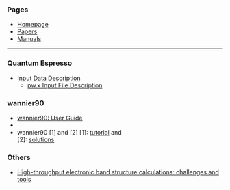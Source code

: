 
### Pages

* [Homepage](index.md)
* [Papers](papers.md)
* [Manuals](manuals.md)

---

### Quantum Espresso

* [Input Data Description](https://www.quantum-espresso.org/documentation/input-data-description/)
  * [pw.x Input File Description](https://www.quantum-espresso.org/Doc/INPUT_PW.html)


### wannier90

* [wannier90: User Guide](https://raw.githubusercontent.com/wannier-developers/wannier90/v3.1.0/doc/compiled_docs/user_guide.pdf)
* 
* wannier90 [1] and [2]
[1]: [tutorial](https://raw.githubusercontent.com/wannier-developers/wannier90/v3.1.0/doc/compiled_docs/tutorial.pdf) and \
[2]: [solutions](https://raw.githubusercontent.com/wannier-developers/wannier90/v3.1.0/doc/compiled_docs/solution_booklet.pdf)


### Others

* [High-throughput electronic band structure calculations: challenges and tools](https://arxiv.org/pdf/1004.2974.pdf)
